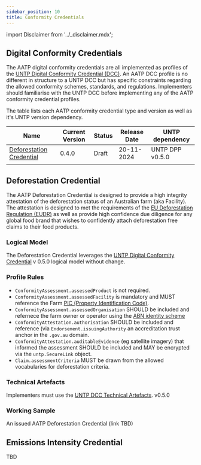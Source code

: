 ```yaml
---
sidebar_position: 10
title: Conformity Credentials
---
```


import Disclaimer from '../\_disclaimer.mdx';

## Digital Conformity Credentials

The AATP digital conformity credentials are all implemented as profiles of the [UNTP Digital Conformity Credential (DCC)](https://uncefact.github.io/spec-untp/docs/specification/ConformityCredential). An AATP DCC profile is no different in structure to a UNTP DCC but has specific constraints regarding the allowed conformity schemes, standards, and regulations. Implementers should familiarise with the UNTP DCC before implementing any of the AATP conformity credential profiles.

The table lists each AATP conformity credential type and version as well as it's UNTP version dependency.

| Name | Current Version |Status| Release Date | UNTP dependency |
| --- | ---- | ------ | --- | --- | 
| [Deforestation Credential](#digital-livestock-passport-dlp)|  0.4.0| Draft| 20-11-2024 |UNTP DPP v0.5.0|
| | | | | |

## Deforestation Credential

The AATP Deforestation Credential is designed to provide a high integrity attestation of the deforestation status of an Australian farm (aka Facility). The attestation is designed to met the requirements of the [EU Deforestation Regulation (EUDR)](https://environment.ec.europa.eu/topics/forests/deforestation/regulation-deforestation-free-products_en) as well as provide high confidence due diligence for any global food brand that wishes to confidently attach deforestation free claims to their food products.

### Logical Model

The Deforestation Credential leverages the [UNTP Digital Conformity Credential](https://uncefact.github.io/spec-untp/docs/specification/ConformityCredential) v 0.5.0 logical model without change.

### Profile Rules

* `ConformityAssessment.assessedProduct` is not required.
* `ConformityAssessment.assessedFacility` is mandatory and MUST reference the Farm [PIC (Property Identification Code)](Identifiers#property-identification-codes-pic).
* `ConformityAssessment.assessedOrganisation` SHOULD be included and refernece the farm owner or operator using the [ABN identity scheme](Identifiers#australian-business-number-abn)
* `ConformityAttestation.authorisation` SHOULD be included and reference (via `Endorsement.issuingAuthority` an accreditation trust anchor in the `.gov.au` domain.
* `ConformityAttestation.auditableEvidence` (eg satellite imagery) that informed the assessment SHOULD be included and MAY be encrypted via the `untp.SecureLink` object.
* `Claim.assessmentCriteria` MUST be drawn from the allowed vocabularies for deforestation criteria.


### Technical Artefacts

Implementers must use the [UNTP DCC Technical Artefacts](https://test.uncefact.org/vocabulary/untp/dcc/0/about).  v0.5.0

### Working Sample

An issued AATP Deforestation Credential (link TBD)

## Emissions Intensity Credential

TBD